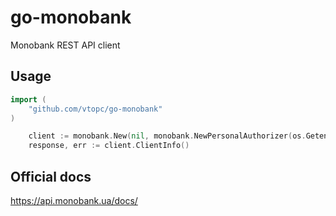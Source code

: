 # go-monobank
Monobank REST API client

## Usage
```go
import (
    "github.com/vtopc/go-monobank"
)

    client := monobank.New(nil, monobank.NewPersonalAuthorizer(os.Getenv("TOKEN")))
    response, err := client.ClientInfo()
```

## Official docs
https://api.monobank.ua/docs/
